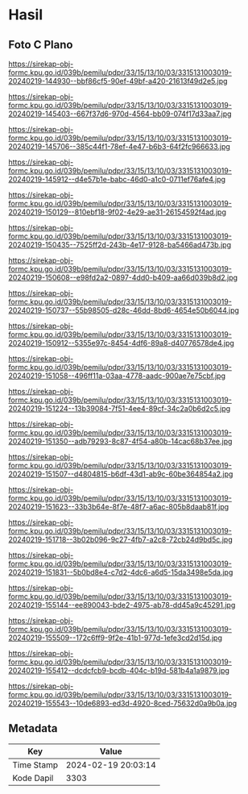 # Hasil

## Foto C Plano

https://sirekap-obj-formc.kpu.go.id/039b/pemilu/pdpr/33/15/13/10/03/3315131003019-20240219-144930--bbf86cf5-90ef-49bf-a420-21613f49d2e5.jpg

https://sirekap-obj-formc.kpu.go.id/039b/pemilu/pdpr/33/15/13/10/03/3315131003019-20240219-145403--667f37d6-970d-4564-bb09-074f17d33aa7.jpg

https://sirekap-obj-formc.kpu.go.id/039b/pemilu/pdpr/33/15/13/10/03/3315131003019-20240219-145706--385c44f1-78ef-4e47-b6b3-64f2fc966633.jpg

https://sirekap-obj-formc.kpu.go.id/039b/pemilu/pdpr/33/15/13/10/03/3315131003019-20240219-145912--d4e57b1e-babc-46d0-a1c0-0711ef76afe4.jpg

https://sirekap-obj-formc.kpu.go.id/039b/pemilu/pdpr/33/15/13/10/03/3315131003019-20240219-150129--810ebf18-9f02-4e29-ae31-26154592f4ad.jpg

https://sirekap-obj-formc.kpu.go.id/039b/pemilu/pdpr/33/15/13/10/03/3315131003019-20240219-150435--7525ff2d-243b-4e17-9128-ba5466ad473b.jpg

https://sirekap-obj-formc.kpu.go.id/039b/pemilu/pdpr/33/15/13/10/03/3315131003019-20240219-150608--e98fd2a2-0897-4dd0-b409-aa66d039b8d2.jpg

https://sirekap-obj-formc.kpu.go.id/039b/pemilu/pdpr/33/15/13/10/03/3315131003019-20240219-150737--55b98505-d28c-46dd-8bd6-4654e50b6044.jpg

https://sirekap-obj-formc.kpu.go.id/039b/pemilu/pdpr/33/15/13/10/03/3315131003019-20240219-150912--5355e97c-8454-4df6-89a8-d40776578de4.jpg

https://sirekap-obj-formc.kpu.go.id/039b/pemilu/pdpr/33/15/13/10/03/3315131003019-20240219-151058--496ff11a-03aa-4778-aadc-900ae7e75cbf.jpg

https://sirekap-obj-formc.kpu.go.id/039b/pemilu/pdpr/33/15/13/10/03/3315131003019-20240219-151224--13b39084-7f51-4ee4-89cf-34c2a0b6d2c5.jpg

https://sirekap-obj-formc.kpu.go.id/039b/pemilu/pdpr/33/15/13/10/03/3315131003019-20240219-151350--adb79293-8c87-4f54-a80b-14cac68b37ee.jpg

https://sirekap-obj-formc.kpu.go.id/039b/pemilu/pdpr/33/15/13/10/03/3315131003019-20240219-151507--d4804815-b6df-43d1-ab9c-60be364854a2.jpg

https://sirekap-obj-formc.kpu.go.id/039b/pemilu/pdpr/33/15/13/10/03/3315131003019-20240219-151623--33b3b64e-8f7e-48f7-a6ac-805b8daab81f.jpg

https://sirekap-obj-formc.kpu.go.id/039b/pemilu/pdpr/33/15/13/10/03/3315131003019-20240219-151718--3b02b096-9c27-4fb7-a2c8-72cb24d9bd5c.jpg

https://sirekap-obj-formc.kpu.go.id/039b/pemilu/pdpr/33/15/13/10/03/3315131003019-20240219-151831--5b0bd8e4-c7d2-4dc6-a6d5-15da3498e5da.jpg

https://sirekap-obj-formc.kpu.go.id/039b/pemilu/pdpr/33/15/13/10/03/3315131003019-20240219-155144--ee890043-bde2-4975-ab78-dd45a9c45291.jpg

https://sirekap-obj-formc.kpu.go.id/039b/pemilu/pdpr/33/15/13/10/03/3315131003019-20240219-155509--172c6ff9-9f2e-41b1-977d-1efe3cd2d15d.jpg

https://sirekap-obj-formc.kpu.go.id/039b/pemilu/pdpr/33/15/13/10/03/3315131003019-20240219-155412--dcdcfcb9-bcdb-404c-b19d-581b4a1a9879.jpg

https://sirekap-obj-formc.kpu.go.id/039b/pemilu/pdpr/33/15/13/10/03/3315131003019-20240219-155543--10de6893-ed3d-4920-8ced-75632d0a9b0a.jpg


## Metadata

| Key        | Value               |
| ---------- | ------------------- |
| Time Stamp | 2024-02-19 20:03:14 |
| Kode Dapil | 3303                |



